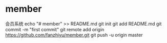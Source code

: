 # member
会员系统
echo "# member" >> README.md
git init
git add README.md
git commit -m "first commit"
git remote add origin https://github.com/fanzhiyu/member.git
git push -u origin master
